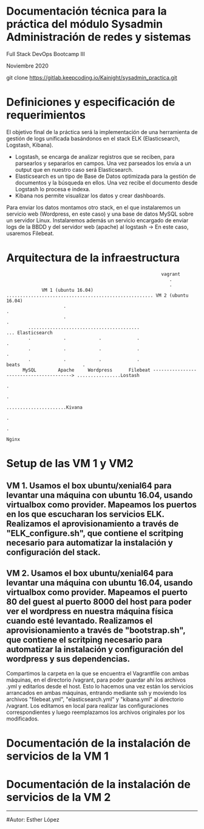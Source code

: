 # Documentación técnica para la práctica del módulo Sysadmin Administración de redes y sistemas
Full Stack DevOps Bootcamp III

Noviembre 2020

git clone https://gitlab.keepcoding.io/Kainight/sysadmin_practica.git

# Definiciones y especificación de requerimientos
El objetivo final de la práctica será la implementación de una herramienta de gestión de logs unificada  basándonos en el stack ELK (Elasticsearch, Logstash, Kibana).

* Logstash, se encarga de analizar registros que se reciben, para parsearlos y separarlos en campos. Una vez parseados los envía a un output que en nuestro caso será Elasticsearch.
* Elasticsearch es un tipo de Base de Datos optimizada para la gestión de documentos y la búsqueda en ellos. Una vez recibe el documento desde Logstash lo procesa e indexa.
* Kibana nos permite visualizar los datos y crear dashboards.

Para enviar los datos montamos otro stack, en el que instalaremos un servicio web (Wordpress, en este caso) y una base de datos MySQL sobre un servidor Linux. Instalaremos además un servicio encargado de enviar logs de la BBDD y del servidor web (apache) al logstash -> En este caso, usaremos Filebeat.

# Arquitectura de la infraestructura

															 vagrant
															    .
															    .
				 VM 1 (ubuntu 16.04) ...................................................... VM 2 (ubuntu 16.04)
						 .																			.
						 .																			.
			.........................................												... Elasticsearch
			.			 .            .				.												.	
			.			 .			  .				.												.
			.			 .			  . 			.					beats						.
		  MySQL	   	   Apache	  Wordpress		 Filebeat ----------------------------------------> ................Lostash
																									.
																									.
																									......................Kivana
																									.
																									.
																								  Nginx
# Setup de las VM 1 y VM2

## VM 1. Usamos el box ubuntu/xenial64 para levantar una máquina con ubuntu 16.04, usando virtualbox como provider. Mapeamos los puertos en los que escucharan los servicios ELK. Realizamos el aprovisionamiento a través de "ELK_configure.sh", que contiene el scritping necesario para automatizar la instalación y configuración del stack.

## VM 2. Usamos el box ubuntu/xenial64 para levantar una máquina con ubuntu 16.04, usando virtualbox como provider. Mapeamos el puerto 80 del guest al puerto 8000 del host para poder ver el wordpress en nuestra máquina física cuando esté levantado. Realizamos el aprovisionamiento a través de "bootstrap.sh", que contiene el scritping necesario para automatizar la instalación y configuración del wordpress y sus dependencias. 	

Compartimos la carpeta en la que se encuentra el Vagrantfile con ambas máquinas, en el directorio /vagrant, para poder guardar ahí los archivos .yml y editarlos desde el host. Esto lo hacemos una vez están los servicios arrancados en ambas máquinas, entrando mediante ssh y moviendo los archivos "filebeat.yml", "elasticsearch.yml" y "kibana.yml" al directorio /vagrant. Los editamos en local para realizar las configuraciones correspondientes y luego reemplazamos los archivos originales por los modificados.

# Documentación de la instalación de servicios de la VM 1			



# Documentación de la instalación de servicios de la VM 2		





___________________
#Autor: 
Esther López
